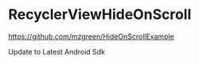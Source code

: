 # RecyclerViewHideOnScroll
https://github.com/mzgreen/HideOnScrollExample

Update to Latest Android Sdk
